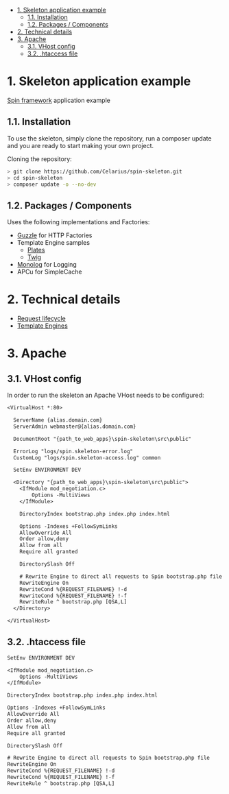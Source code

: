 <!-- https://github.com/naokazuterada/MarkdownTOC -->

<!-- MarkdownTOC list_bullets="-" bracket="round" lowercase="true" autolink="true" indent="  " -->

- [1. Skeleton application example](#1-skeleton-application-example)
  - [1.1. Installation](#11-installation)
  - [1.2. Packages / Components](#12-packages--components)
- [2. Technical details](#2-technical-details)
- [3. Apache](#3-apache)
  - [3.1. VHost config](#31-vhost-config)
  - [3.2. .htaccess file](#32-htaccess-file)

<!-- /MarkdownTOC -->

# 1. Skeleton application example
[Spin framework](https://github.com/Celarius/spin-framework) application example

## 1.1. Installation
To use the skeleton, simply clone the repository, run a composer update and you are ready to start making your own project.

Cloning the repository:
```bash
> git clone https://github.com/Celarius/spin-skeleton.git
> cd spin-skeleton
> composer update -o --no-dev
```

## 1.2. Packages / Components
Uses the following implementations and Factories:
* [Guzzle](https://github.com/guzzle/guzzle) for HTTP Factories
* Template Engine samples
  - [Plates](http://platesphp.com/)
  - [Twig](http://platesphp.com/)
* [Monolog](https://github.com/Seldaek/monolog) for Logging
* APCu for SimpleCache

# 2. Technical details
* [Request lifecycle](doc/request_lifecycle.md)
* [Template Engines](doc/template_engines.md)

# 3. Apache
## 3.1. VHost config
In order to run the skeleton an Apache VHost needs to be configured:

```txt
<VirtualHost *:80>

  ServerName {alias.domain.com}
  ServerAdmin webmaster@{alias.domain.com}

  DocumentRoot "{path_to_web_apps}\spin-skeleton\src\public"

  ErrorLog "logs/spin.skeleton-error.log"
  CustomLog "logs/spin.skeleton-access.log" common

  SetEnv ENVIRONMENT DEV

  <Directory "{path_to_web_apps}\spin-skeleton\src\public">
    <IfModule mod_negotiation.c>
        Options -MultiViews
    </IfModule>

    DirectoryIndex bootstrap.php index.php index.html

    Options -Indexes +FollowSymLinks
    AllowOverride All
    Order allow,deny
    Allow from all
    Require all granted

    DirectorySlash Off

    # Rewrite Engine to direct all requests to Spin bootstrap.php file
    RewriteEngine On
    RewriteCond %{REQUEST_FILENAME} !-d
    RewriteCond %{REQUEST_FILENAME} !-f
    RewriteRule ^ bootstrap.php [QSA,L]
  </Directory>

</VirtualHost>
```

## 3.2. .htaccess file
```txt
SetEnv ENVIRONMENT DEV

<IfModule mod_negotiation.c>
    Options -MultiViews
</IfModule>

DirectoryIndex bootstrap.php index.php index.html

Options -Indexes +FollowSymLinks
AllowOverride All
Order allow,deny
Allow from all
Require all granted

DirectorySlash Off

# Rewrite Engine to direct all requests to Spin bootstrap.php file
RewriteEngine On
RewriteCond %{REQUEST_FILENAME} !-d
RewriteCond %{REQUEST_FILENAME} !-f
RewriteRule ^ bootstrap.php [QSA,L]
```
